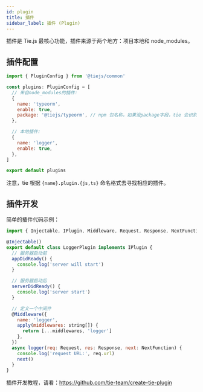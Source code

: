 ```yaml
---
id: plugin
title: 插件
sidebar_label: 插件 (Plugin)
---
```


插件是 Tie.js 最核心功能，插件来源于两个地方：项目本地和 node_modules。

## 插件配置

```js
import { PluginConfig } from '@tiejs/common'

const plugins: PluginConfig = [
  // 来自node_modules的插件:
  {
    name: 'typeorm',
    enable: true,
    package: '@tiejs/typeorm', // npm 包名称，如果没package字段，tie 会识别为本地插件
  },

  // 本地插件:
  {
    name: 'logger',
    enable: true,
  },
]

export default plugins
```

注意，tie 根据 `{name}.plugin.{js,ts}` 命名格式去寻找相应的插件。

## 插件开发

简单的插件代码示例：

```js
import { Injectable, IPlugin, Middleware, Request, Response, NextFunction } from '@tiejs/common'

@Injectable()
export default class LoggerPlugin implements IPlugin {
  // 服务器启动前
  appDidReady() {
    console.log('server will start')
  }

  // 服务器启动后
  serverDidReady() {
    console.log('server start')
  }

  // 定义一个中间件
  @Middleware({
    name: 'logger',
    apply(middlewares: string[]) {
      return [...middlewares, 'logger']
    },
  })
  async logger(req: Request, res: Response, next: NextFunction) {
    console.log('request URL:', req.url)
    next()
  }
}
```

插件开发教程，请看：https://github.com/tie-team/create-tie-plugin
